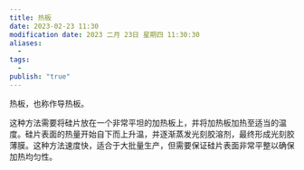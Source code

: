 ```yaml
---
title: 热板
date: 2023-02-23 11:30
modification date: 2023 二月 23日 星期四 11:30:30
aliases:
  - 
tags:
  - 
publish: "true"
---
```


热板，也称作导热板。

这种方法需要将硅片放在一个非常平坦的加热板上，并将加热板加热至适当的温度。硅片表面的热量开始自下而上升温，并逐渐蒸发光刻胶溶剂，最终形成光刻胶薄膜。这种方法速度快，适合于大批量生产，但需要保证硅片表面非常平整以确保加热均匀性。
